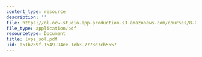 ```yaml
---
content_type: resource
description: ''
file: https://ol-ocw-studio-app-production.s3.amazonaws.com/courses/8-01x-physics-i-classical-mechanics-with-an-experimental-focus-fall-2002/a51b259f154994ee1eb37773d7cb5557_lvps_sol.pdf
file_type: application/pdf
resourcetype: Document
title: lvps_sol.pdf
uid: a51b259f-1549-94ee-1eb3-7773d7cb5557
---
```

